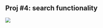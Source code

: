 ## Proj #4: search functionality

[![](./app/assets/images/preview.png)](https://chilling-caverns-33283.herokuapp.com/)
